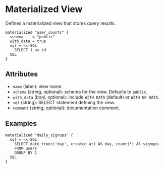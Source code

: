 # Materialized View

Defines a materialized view that stores query results.

```hcl
materialized "user_counts" {
  schema    = "public"
  with_data = true
  sql = <<-SQL
    SELECT 1 as id
  SQL
}
```

## Attributes
- `name` (label): view name.
- `schema` (string, optional): schema for the view. Defaults to `public`.
- `with_data` (bool, optional): include `WITH DATA` (default) or `WITH NO DATA`.
- `sql` (string): SELECT statement defining the view.
- `comment` (string, optional): documentation comment.

## Examples

```hcl
materialized "daily_signups" {
  sql = <<-SQL
    SELECT date_trunc('day', created_at) AS day, count(*) AS signups
    FROM users
    GROUP BY 1
  SQL
}
```
